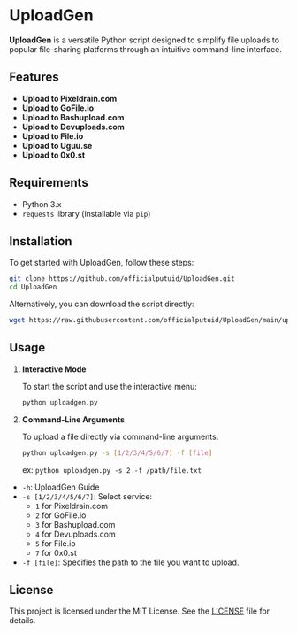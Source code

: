 # UploadGen

**UploadGen** is a versatile Python script designed to simplify file uploads to popular file-sharing platforms through an intuitive command-line interface.

## Features

- **Upload to Pixeldrain.com**
- **Upload to GoFile.io**
- **Upload to Bashupload.com**
- **Upload to Devuploads.com**
- **Upload to File.io**
- **Upload to Uguu.se**
- **Upload to 0x0.st**

## Requirements

- Python 3.x
- `requests` library (installable via `pip`)

## Installation

To get started with UploadGen, follow these steps:

   ```bash
   git clone https://github.com/officialputuid/UploadGen.git
   cd UploadGen
   ```

Alternatively, you can download the script directly:

   ```bash
   wget https://raw.githubusercontent.com/officialputuid/UploadGen/main/uploadgen.py
   ```

## Usage

1. **Interactive Mode**

   To start the script and use the interactive menu:

   ```bash
   python uploadgen.py
   ```

2. **Command-Line Arguments**

   To upload a file directly via command-line arguments:

   ```bash
   python uploadgen.py -s [1/2/3/4/5/6/7] -f [file]
   ```
   ex: `python uploadgen.py -s 2 -f /path/file.txt`

- `-h`: UploadGen Guide
- `-s [1/2/3/4/5/6/7]`: Select service:
  - `1` for Pixeldrain.com
  - `2` for GoFile.io
  - `3` for Bashupload.com
  - `4` for Devuploads.com
  - `5` for File.io
  - `7` for 0x0.st
- `-f [file]`: Specifies the path to the file you want to upload.

## License

This project is licensed under the MIT License. See the [LICENSE](LICENSE) file for details.
